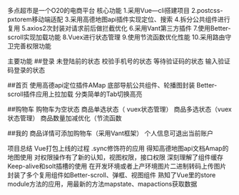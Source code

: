 多点超市是一个O20的电商平台
核心功能
1.采用Vue—cli搭建项目
2.postcss-pxtorem移动端适配
3.采用高德地图api插件实现定位、搜索
4.拆分公共组件进行复用
5.axios2次封装对请求前后做拦截优化
6.采用Vant第三方插件
7.使用Better-scroll实现加载功能
8.Vuex进行状态管理
9.使用节流函数优化性能
10.采用路由守卫完善权限功能

主要功能
##登录
未登陆前的状态
校验手机号的状态
等待验证码的状态
输入验证码登录的状态

##首页
使用高德api定位插件AMap
底部导航公共组件、轮播图封装
Better-scroll插件应用上拉加载
分类简单的Tab切换高亮

##购物车
购物车为空状态
商品单选状态（ vuex状态管理）
商品多选状态（vuex状态管理）
商品数量加减优化（节流函数

##我的
商品详情可添加购物车（采用Vant框架）
个人信息可退出当前账户

项目总结
Vue打包上线的过程
.sync修饰符的应用
得知高德地图api文档Amap的地图使用
对权限操作有了新的认知，视图权限，接口权限
深刻理解了组件缓存Keep-alive和solt插槽的使用
在开发环境或者上产环境图片二进制转码上传图片
封装了多个复用组件如Better-scroll、弹框、视图组件
熟知了Vue里的store module方法的应用，用最新的方法mapstate、mapactions获取数据

